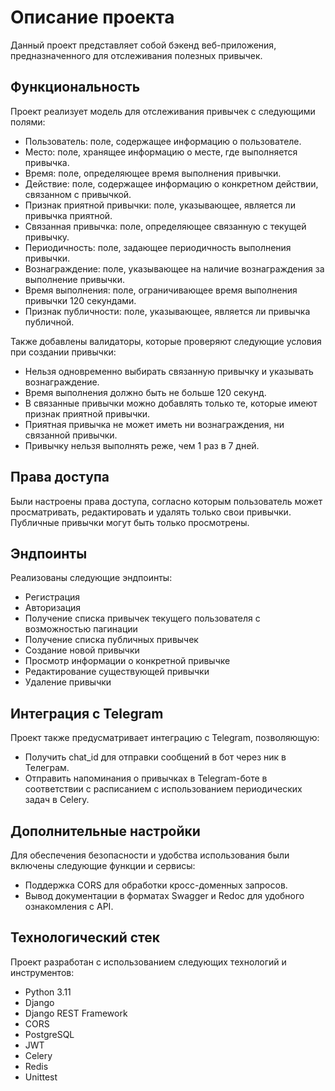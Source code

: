 # Описание проекта

Данный проект представляет собой бэкенд веб-приложения, предназначенного для отслеживания полезных привычек.

## Функциональность

Проект реализует модель для отслеживания привычек с следующими полями:
- Пользователь: поле, содержащее информацию о пользователе.
- Место: поле, хранящее информацию о месте, где выполняется привычка.
- Время: поле, определяющее время выполнения привычки.
- Действие: поле, содержащее информацию о конкретном действии, связанном с привычкой.
- Признак приятной привычки: поле, указывающее, является ли привычка приятной.
- Связанная привычка: поле, определяющее связанную с текущей привычку.
- Периодичность: поле, задающее периодичность выполнения привычки.
- Вознаграждение: поле, указывающее на наличие вознаграждения за выполнение привычки.
- Время выполнения: поле, ограничивающее время выполнения привычки 120 секундами.
- Признак публичности: поле, указывающее, является ли привычка публичной.

Также добавлены валидаторы, которые проверяют следующие условия при создании привычки:
- Нельзя одновременно выбирать связанную привычку и указывать вознаграждение.
- Время выполнения должно быть не больше 120 секунд.
- В связанные привычки можно добавлять только те, которые имеют признак приятной привычки.
- Приятная привычка не может иметь ни вознаграждения, ни связанной привычки.
- Привычку нельзя выполнять реже, чем 1 раз в 7 дней.

## Права доступа

Были настроены права доступа, согласно которым пользователь может просматривать, редактировать и удалять только свои привычки. Публичные привычки могут быть только просмотрены.

## Эндпоинты

Реализованы следующие эндпоинты:
- Регистрация
- Авторизация
- Получение списка привычек текущего пользователя с возможностью пагинации
- Получение списка публичных привычек
- Создание новой привычки
- Просмотр информации о конкретной привычке
- Редактирование существующей привычки
- Удаление привычки

## Интеграция с Telegram

Проект также предусматривает интеграцию с Telegram, позволяющую:
- Получить chat_id для отправки сообщений в бот через ник в Телеграм.
- Отправить напоминания о привычках в Telegram-боте в соответствии с расписанием с использованием периодических задач в Celery.

## Дополнительные настройки

Для обеспечения безопасности и удобства использования были включены следующие функции и сервисы:
- Поддержка CORS для обработки кросс-доменных запросов.
- Вывод документации в форматах Swagger и Redoc для удобного ознакомления с API.

## Технологический стек

Проект разработан с использованием следующих технологий и инструментов:
- Python 3.11
- Django
- Django REST Framework
- CORS
- PostgreSQL
- JWT
- Celery
- Redis
- Unittest

